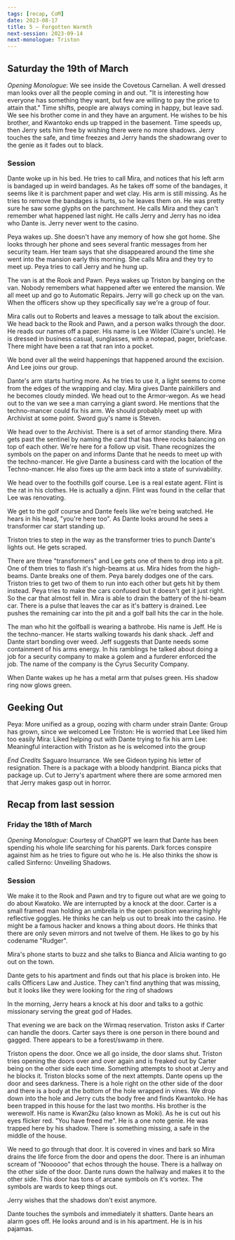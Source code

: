 ```yaml
---
tags: [recap, CoM]
date: 2023-08-17
title: 5 – Forgotten Warmth
next-session: 2023-09-14
next-monologue: Triston
---
```

## Saturday the 19th of March
*Opening Monologue*: We see inside the Covetous Carnelian. A well dressed man looks over all the people coming in and out. "It is interesting how everyone has something they want, but few are willing to pay the price to attain that." Time shifts, people are always coming in happy, but leave sad. We see his brother come in and they have an argument. He wishes to be his brother, and Kwantoko ends up trapped in the basement. Time speeds up, then Jerry sets him free by wishing there were no more shadows. Jerry touches the safe, and time freezes and Jerry hands the shadowrang over to the genie as it fades out to black.

### Session
Dante woke up in his bed. He tries to call Mira, and notices that his left arm is bandaged up in weird bandages. As he takes off some of the bandages, it seems like it is parchment paper and wet clay. His arm is still missing. As he tries to remove the bandages is hurts, so he leaves them on. He was pretty sure he saw some glyphs on the parchment. He calls Mira and they can't remember what happened last night. He calls Jerry and Jerry has no idea who Dante is. Jerry never went to the casino.

Peya wakes up. She doesn't have any memory of how she got home. She looks through her phone and sees several frantic messages from her security team. Her team says that she disappeared around the time she went into the mansion early this morning. She calls Mira and they try to meet up. Peya tries to call Jerry and he hung up.

The van is at the Rook and Pawn. Peya wakes up Triston by banging on the van. Nobody remembers what happened after we entered the mansion. We all meet up and go to Automatic Repairs. Jerry will go check up on the van. When the officers show up they specifically say we're a group of four.

Mira calls out to Roberts and leaves a message to talk about the excision. We head back to the Rook and Pawn, and a person walks through the door. He reads our names off a paper. His name is Lee Wilder (Claire's uncle). He is dressed in business casual, sunglasses, with a notepad, pager, briefcase. There might have been a rat that ran into a pocket.

We bond over all the weird happenings that happened around the excision. And Lee joins our group.

Dante's arm starts hurting more. As he tries to use it, a light seems to come from the edges of the wrapping and clay. Mira gives Dante painkillers and he becomes cloudy minded. We head out to the Armor-wegon. As we head out to the van we see a man carrying a giant sword. He mentions that the techno-mancer could fix his arm. We should probably meet up with Archivist at some point. Sword guy's name is Steven.

We head over to the Archivist. There is a set of armor standing there. Mira gets past the sentinel by naming the card that has three rocks balancing on top of each other. We're here for a follow up visit. Thane recognizes the symbols on the paper on and informs Dante that he needs to meet up with the techno-mancer. He give Dante a business card with the location of the Techno-mancer. He also fixes up the arm back into a state of survivability.

We head over to the foothills golf course. Lee is a real estate agent. Flint is the rat in his clothes. He is actually a djinn. Flint was found in the cellar that Lee was renovating.

We get to the golf course and Dante feels like we're being watched. He hears in his head, "you're here too". As Dante looks around he sees a transformer car start standing up.

Triston tries to step in the way as the transformer tries to punch Dante's lights out. He gets scraped.

There are three "transformers" and Lee gets one of them to drop into a pit. One of them tries to flash it's high-beams at us. Mira hides from the high-beams. Dante breaks one of them. Peya barely dodges one of the cars. Triston tries to get two of them to run into each other but gets hit by them instead. Peya tries to make the cars confused but it doesn't get it just right. So the car that almost fell in. Mira is able to drain the battery of the hi-beam car. There is a pulse that leaves the car as it's battery is drained. Lee pushes the remaining car into the pit and a golf ball hits the car in the hole.

The man who hit the golfball is wearing a bathrobe. His name is Jeff. He is the techno-mancer. He starts walking towards his dank shack. Jeff and Dante start bonding over weed. Jeff suggests that Dante needs some containment of his arms energy. In his ramblings he talked about doing a job for a security company to make a golem and a furderer enforced the job. The name of the company is the Cyrus Security Company.

When Dante wakes up he has a metal arm that pulses green. His shadow ring now glows green. 

## Geeking Out
Peya: More unified as a group, oozing with charm under strain
Dante: Group has grown, since we welcomed Lee
Triston: He is worried that Lee liked him too easily
Mira: Liked helping out with Dante trying to fix his arm
Lee: Meaningful interaction with Triston as he is welcomed into the group

*End Credits*
Saguaro Insurrance. We see Gideon typing his letter of resignation. There is a package with a bloody handprint. Bianca picks that package up. Cut to Jerry's apartment where there are some armored men that Jerry makes gasp out in horror.

## Recap from last session
### Friday the 18th of March
*Opening Monologue*: Courtesy of ChatGPT we learn that Dante has been spending his whole life searching for his parents. Dark forces conspire against him as he tries to figure out who he is. He also thinks the show is called Sinferno: Unveiling Shadows.

### Session
We make it to the Rook and Pawn and try to figure out what are we going to do about Kwatoko. We are interrupted by a knock at the door. Carter is a small framed man holding an umbrella in the open position wearing highly reflective goggles. He thinks he can help us out to break into the casino. He might be a famous hacker and knows a thing about doors. He thinks that there are only seven mirrors and not twelve of them. He likes to go by his codename "Rudger".

Mira's phone starts to buzz and she talks to Bianca and Alicia wanting to go out on the town.

Dante gets to his apartment and finds out that his place is broken into. He calls Officers Law and Justice. They can't find anything that was missing, but it looks like they were looking for the ring of shadows

In the morning, Jerry hears a knock at his door and talks to a gothic missionary serving the great god of Hades.

That evening we are back on the Wirmaq reservation. Triston asks if Carter can handle the doors. Carter says there is one person in there bound and gagged. There appears to be a forest/swamp in there.

Triston opens the door. Once we all go inside, the door slams shut. Triston tries opening the doors over and over again and is freaked out by Carter being on the other side each time. Something attempts to shoot at Jerry and he blocks it. Triston blocks some of the next attempts. Dante opens up the door and sees darkness. There is a hole right on the other side of the door and there is a body at the bottom of the hole wrapped in vines. We drop down into the hole and Jerry cuts the body free and finds Kwantoko. He has been trapped in this house for the last two months. His brother is the werewolf. His name is Kwan2ku (also known as Moki). As he is cut out his eyes flicker red. "You have freed me". He is a one note genie. He was trapped here by his shadow. There is something missing, a safe in the middle of the house.

We need to go through that door. It is covered in vines and bark so Mira drains the life force from the door and opens the door. There is an inhuman scream of "Noooooo" that echos through the house.  There is a hallway on the other side of the door. Dante runs down the hallway and makes it to the other side. This door has tons of arcane symbols on it's vortex. The symbols are wards to keep things out.

Jerry wishes that the shadows don't exist anymore.

Dante touches the symbols and immediately it shatters. Dante hears an alarm goes off. He looks around and is in his apartment. He is in his pajamas.